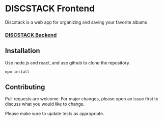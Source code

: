 

# DISCSTACK Frontend

Discstack is a web app for organizing and saving your favorite albums

### [DISCSTACK Backend](https://github.com/jackaubone/discstacks.git)

## Installation

Use node.js and react, and use github to clone the repository.

```bash
npm install 

```


## Contributing

Pull requests are welcome. For major changes, please open an issue first
to discuss what you would like to change.

Please make sure to update tests as appropriate.

